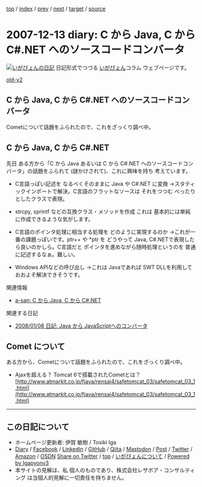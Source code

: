[top](../index.html) 
 / [index](index.html) 
 / [prev](ig071212.html) 
 / [next](ig071214.html) 
 / [target](https://www.igapyon.jp/igapyon/diary/2007/ig071213.html) 
 / [source](https://github.com/igapyon/diary/blob/master/2007/ig071213.src.md) 

2007-12-13 diary: C から Java, C から C#.NET へのソースコードコンバータ
=====================================================================================================
[![いがぴょんの日記](https://www.igapyon.jp/igapyon/diary/images/iga202308_128.jpg "いがぴょん")](https://www.igapyon.jp/igapyon/diary/memo/memoigapyon.html) 日記形式でつづる [いがぴょん](https://www.igapyon.jp/igapyon/diary/memo/memoigapyon.html)コラム ウェブページです。

[old-v2](ig071213-orig.html)

## C から Java, C から C#.NET へのソースコードコンバータ

Cometについて話題をふられたので、これをざっくり調べ中。


## C から Java, C から C#.NET

先日 ある方から「C から Java あるいは  C から C#.NET へのソースコードコンバータ」の話題をふられて (謎かけされて)、これに興味を持ち 考えています。

* C言語っぽい記述を なるべくそのままに Java や C#.NET に変換
  →スタティックインポートで解決。C言語のフラットなソースは それをつつむ べったりとしたクラスで表現。
  
* strcpy, sprintf などの互換クラス・メソッドを作成
  これは 基本的には単純に作成できるような気がします。
  
* C言語のポインタ処理に相当する処理を どのように実現するのか
  →これが一番の課題っぽいです。ptr++ や *ptr を どうやって Java, C#.NETで表現したら良いのかしら。C言語だと ポインタを進めながら随時処理というのを
  普通に記述するなぁ。難しい。
  
* Windows APIなどの呼び出し
  →これは Javaであれば SWT DLLを利用して おおよそ解決できそうです。

関連情報

* [a-san: C から Java, C から C#.NET](http://d.hatena.ne.jp/a-san/20071214)

関連する日記

* [2008/01/08 日記: Java から JavaScriptへのコンバータ](../2008/ig080108.html)

## Comet について

ある方から、Cometについて話題をふられたので、これをざっくり調べ中。

* Ajaxを超える？ Tomcat 6で搭載されたCometとは？
  [http://www.atmarkit.co.jp/fjava/rensai4/safetomcat_03/safetomcat_03_1.html](http://www.atmarkit.co.jp/fjava/rensai4/safetomcat_03/safetomcat_03_1.html)


----------------------------------------------------------------------------------------------------

## この日記について

* ホームページ更新者: 伊賀 敏樹 / Tosiki Iga
* [Diary](https://www.igapyon.jp/igapyon/diary/) / [Facebook](https://www.facebook.com/igapyon) / [LinkedIn](https://www.linkedin.com/in/toshikiiga) / [GitHub](https://github.com/igapyon) / [Qiita](https://qiita.com/igapyon) / [Mastodon](https://social.vivaldi.net/@igapyon) / [Post](https://post.news/igapyon) / [Twitter](https://twitter.com/ToshikiIga) / [Amazon](https://www.amazon.co.jp/%E4%BC%8A%E8%B3%80-%E6%95%8F%E6%A8%B9/e/B004LTQWCQ) / [OSDN](https://ja.osdn.net/users/iga/)
[Share on Twitter](https://twitter.com/intent/tweet?hashtags=igapyon%2Cdiary%2C%E3%81%84%E3%81%8C%E3%81%B4%E3%82%87%E3%82%93&text=C+%E3%81%8B%E3%82%89+Java%2C+C+%E3%81%8B%E3%82%89+C%23.NET+%E3%81%B8%E3%81%AE%E3%82%BD%E3%83%BC%E3%82%B9%E3%82%B3%E3%83%BC%E3%83%89%E3%82%B3%E3%83%B3%E3%83%90%E3%83%BC%E3%82%BF&url=https%3A%2F%2Fwww.igapyon.jp%2Figapyon%2Fdiary%2F2007%2Fig071213.html) / [top](../index.html) / [いがぴょんについて](https://www.igapyon.jp/igapyon/diary/memo/memoigapyon.html) / [Powered by Igapyonv3](https://github.com/igapyon/igapyonv3)
* 本サイトの見解は、私 個人のものであり、株式会社レザボア・コンサルティング は当個人的見解に一切責任を持ちません。 
